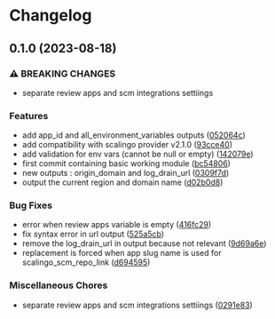 # Changelog

## 0.1.0 (2023-08-18)


### ⚠ BREAKING CHANGES

* separate review apps and scm integrations settiings

### Features

* add app_id and all_environment_variables outputs ([052064c](https://github.com/scalingo-community/terraform-scalingo-app/commit/052064cd3da514942d91cf2ddeb3a301e815714b))
* add compatibility with scalingo provider v2.1.0 ([93cce40](https://github.com/scalingo-community/terraform-scalingo-app/commit/93cce40c594a6041fdb0e53013cef318aa63cc8e))
* add validation for env vars (cannot be null or empty) ([142079e](https://github.com/scalingo-community/terraform-scalingo-app/commit/142079e6f7e22b70308bd7ba39255d664677c59e))
* first commit containing basic working module ([bc54806](https://github.com/scalingo-community/terraform-scalingo-app/commit/bc54806be19f17afa71698e03973554c7f8ed81e))
* new outputs : origin_domain and log_drain_url ([0309f7d](https://github.com/scalingo-community/terraform-scalingo-app/commit/0309f7d7b2c29c43b4c2e12c33f4a8c48fd4f41d))
* output the current region and domain name ([d02b0d8](https://github.com/scalingo-community/terraform-scalingo-app/commit/d02b0d8a91f1ce5002562188a2ade3699f5ec492))


### Bug Fixes

* error when review apps variable is empty ([416fc29](https://github.com/scalingo-community/terraform-scalingo-app/commit/416fc29a09cb96e888850b580b1335750f7dc33e))
* fix syntax error in url output ([525a5cb](https://github.com/scalingo-community/terraform-scalingo-app/commit/525a5cbf5aaaa7e0bc7f5529a5dba62811552f4f))
* remove the log_drain_url in output because not relevant ([9d69a6e](https://github.com/scalingo-community/terraform-scalingo-app/commit/9d69a6ed5e839dd92d51a8af72c265f4e7f18775))
* replacement is forced when app slug name is used for scalingo_scm_repo_link ([d694595](https://github.com/scalingo-community/terraform-scalingo-app/commit/d69459551ee9bb54045beb180ac8f04451c58698))


### Miscellaneous Chores

* separate review apps and scm integrations settiings ([0291e83](https://github.com/scalingo-community/terraform-scalingo-app/commit/0291e8337aba9b929f04aae31b602adc11bf731b))
